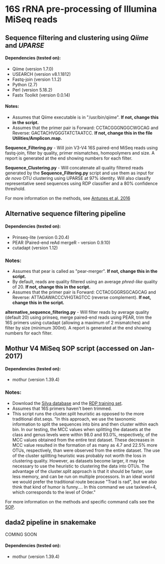 # 16S rRNA pre-processing of Illumina MiSeq reads

## Sequence filtering and clustering using *Qiime* and *UPARSE* 

#### Dependencies (tested on):
* Qiime (version 1.7.0)
* USEARCH (version v8.1.1812)
* Fastq-join (version 1.1.2)
* Python (2.7)
* Perl (version 5.18.2)
* Fastx Toolkit (version 0.0.14)

#### Notes:
* Assumes that Qiime executable is in "/usr/bin/qiime". **If not, change this in the script.** 
* Assumes that the primer pair is Forward: CCTACGGGNGGCWGCAG and Reverse: GACTACHVGGGTATCTAATCC. 
**If not, change this in the file Utilities/Amplicon.map.**

**Sequence_Filtering.py** - Will join V3-V4 16S paired-end MiSeq reads using fastq-join, filter by quality, primer mismatches, homopolymers and size. A report is generated at the end showing numbers for each filter. 

**Sequence_Clustering.py** - Will concatenate all quality filtered reads generated by the **Sequence_Filtering.py** script and use them as input for *de novo* OTU clustering using UPARSE at 97% identity. Will also classify representative seed sequences using RDP classifier and a 80% confidence threshold. 

For more information on the methods, see [Antunes et al. 2016](http://www.nature.com/articles/srep38915)

## Alternative sequence filtering pipeline

#### Dependencies (tested on):
* Prinseq-lite (version 0.20.4)
* PEAR (Paired-end reAd mergeR - version 0.9.10)
* cutadapt (version 1.12)

### Notes:
* Assumes that pear is called as "pear-merger". **If not, change this in the script.**
* By default, reads are quality filtered using an average *phred-like* quality of 20. **If not, change this in the script.**
* Assumes that the primer pair is Forward: CCTACGGGRSGCAGCAG and Reverse: ATTAGAWACCCVHGTAGTCC (reverse complement). 
**If not, change this in the script.**

**alternative_sequence_filtering.py** - Will filter reads by average quality (default 20) using prinseq, merge paired-end reads using PEAR, trim the 16S primers using cutadapt (allowing a maximum of 2 mismatches) and filter by size (minimum 300nt). A report is generated at the end showing numbers for each filter.

## Mothur V4 MiSeq SOP script (accessed on Jan-2017)

#### Dependencies (tested on):
* mothur (version 1.39.4)

### Notes:
* Download the [Silva database](https://www.mothur.org/w/images/9/98/Silva.bacteria.zip) and the [RDP training set](https://www.mothur.org/w/images/5/59/Trainset9_032012.pds.zip). 
* Assumes that 16S primers haven't been trimmed. 
* This script runs the cluster.split heuristic as opposed to the more traditional dist.seqs. 
"In this approach, we use the taxonomic information to split the sequences into bins and then cluster within each bin. In our testing, the MCC values when splitting the datasets at the class and genus levels were within 98.0 and 93.0%, respectively, of the MCC values obtained from the entire test dataset. These decreases in MCC value resulted in the formation of as many as 4.7 and 22.5% more OTUs, respectively, than were observed from the entire dataset. The use of the cluster splitting heuristic was probably not worth the loss in clustering quality. However, as datasets become larger, it may be necessary to use the heuristic to clustering the data into OTUs. The advantage of the cluster.split approach is that it should be faster, use less memory, and can be run on multiple processors. In an ideal world we would prefer the traditional route because "Trad is rad", but we also think that kind of humor is funny.... In this command we use taxlevel=4, which corresponds to the level of Order."

For more information on the methods and specific command calls see the [SOP](https://www.mothur.org/wiki/MiSeq_SOP). 

## dada2 pipeline in snakemake

COMING SOON

#### Dependencies (tested on):
* mothur (version 1.39.4)
